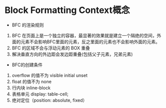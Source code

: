 # Block Formatting Context概念

- BFC 的渲染规则
1. BFC 在页面上是一个独立的容器，最显著的效果就是建立一个隔绝的空间，外面的元素不会影响BFC里面的元素，反之里面的元素也不会影响外面的元素。
2. BFC 的区域不会与浮动元素的 BOX 重叠
3. 解决垂直方向的外边距会发边距重叠(包括父子元素，兄弟元素)

- BFC的创建条件
1. overflow 的值不为 visible initial unset
2. float 的值不为 none
3. 行内块 inline-block
4. 表格单元 display: table-cell;
5. 绝对定位（position: absolute, fixed）